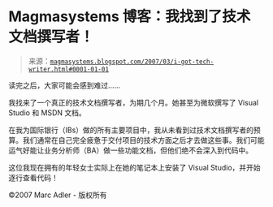 <!--yml

类别：未分类

日期：2024-05-18 05:10:45

-->

# Magmasystems 博客：我找到了技术文档撰写者！

> 来源：[`magmasystems.blogspot.com/2007/03/i-got-tech-writer.html#0001-01-01`](http://magmasystems.blogspot.com/2007/03/i-got-tech-writer.html#0001-01-01)

读完之后，大家可能会感到难过……

我找来了一个真正的技术文档撰写者，为期几个月。她甚至为微软撰写了 Visual Studio 和 MSDN 文档。

在我为国际银行（IBs）做的所有主要项目中，我从未看到过技术文档撰写者的预算。我们通常在自己完全疲惫于交付项目的技术方面之后才去做这些事。我们可能运气好能让业务分析师（BA）做一些功能文档，但他们绝不会深入到代码中。

这位我现在拥有的年轻女士实际上在她的笔记本上安装了 Visual Studio，并开始逐行查看代码！

©2007 Marc Adler - 版权所有
